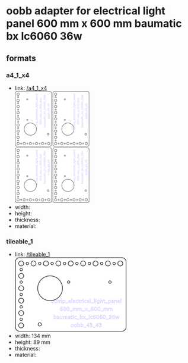 # oobb adapter for electrical light panel 600 mm x 600 mm baumatic bx lc6060 36w


## formats

### a4_1_x4
* link: [/a4_1_x4](a4_1_x4)  
![](a4_1_x4/working_300.png)  
* width:   
* height:   
* thickness:   
* material:   
 

### tileable_1
* link: [/tileable_1](tileable_1)  
![](tileable_1/working_300.png)  
* width: 134 mm  
* height: 89 mm  
* thickness:   
* material:   
 
